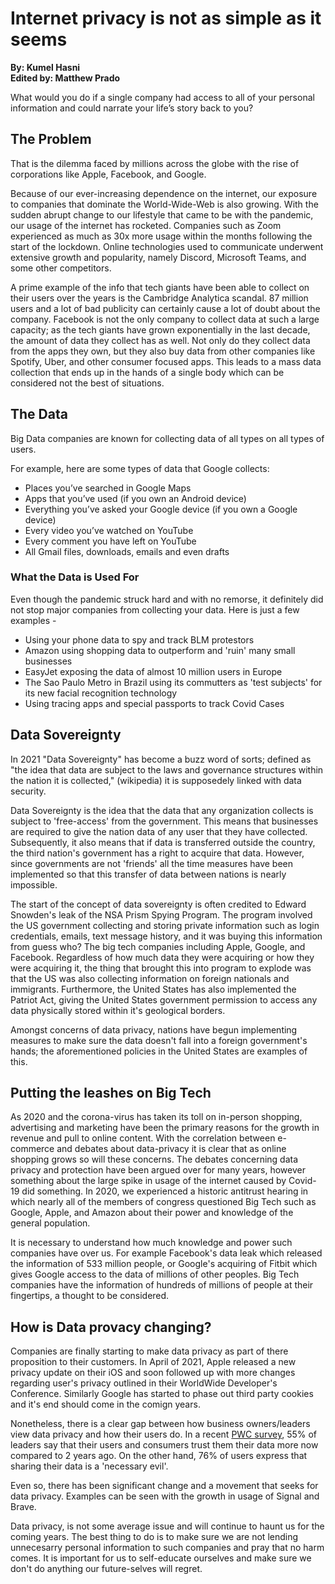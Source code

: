 # Internet privacy is not as simple as it seems #
**By: Kumel Hasni** <br /> 
**Edited by: Matthew Prado**

What would you do if a single company had access to all of your personal information and could narrate your life’s story back to you?

## **The Problem** ##

That is the dilemma faced by millions across the globe with the rise of corporations like Apple, Facebook, and Google. 

Because of our ever-increasing dependence on the internet, our exposure to companies that dominate the World-Wide-Web is also growing. With the sudden abrupt change to our lifestyle that came to be with the pandemic, our usage of the internet has rocketed. Companies such as Zoom experienced as much as 30x more usage within the months following the start of the lockdown. Online technologies used to communicate underwent extensive growth and popularity, namely Discord, Microsoft Teams, and some other competitors. 

A prime example of the info that tech giants have been able to collect on their users over the years is the Cambridge Analytica scandal. 87 million users and a lot of bad publicity can certainly cause a lot of doubt about the company. Facebook is not the only company to collect data at such a large capacity; as the tech giants have grown exponentially in the last decade, the amount of data they collect has as well. Not only do they collect data from the apps they own, but they also buy data from other companies like Spotify, Uber, and other consumer focused apps. This leads to a mass data collection that ends up in the hands of a single body which can be considered not the best of situations.

## **The Data** ##

Big Data companies are known for collecting data of all types on all types of users.


For example, here are some types of data that Google collects:
* Places you’ve searched in Google Maps
* Apps that you’ve used (if you own an Android device)
* Everything you’ve asked your Google device (if you own a Google device)
* Every video you’ve watched on YouTube
* Every comment you have left on YouTube
* All Gmail files, downloads, emails and even drafts

### What the Data is Used For ###

Even though the pandemic struck hard and with no remorse, it definitely did not stop major companies from collecting your data. Here is just a few examples - 

* Using your phone data to spy and track BLM protestors
* Amazon using shopping data to outperform and 'ruin' many small businesses
* EasyJet exposing the data of almost 10 million users in Europe
* The Sao Paulo Metro in Brazil using its commutters as 'test subjects' for its new facial recognition technology
* Using tracing apps and special passports to track Covid Cases

## Data Sovereignty ##
  In 2021 "Data Sovereignty" has become a buzz word of sorts; defined as "the idea that data are subject to the laws and governance structures within the nation it is collected," (wikipedia) it is supposedely linked with data security. 
  
  Data Sovereignty is the idea that the data that any organization collects is subject to 'free-access' from the government. This means that businesses are required to give the nation data of any user that they have collected. Subsequently, it also means that if data is transferred outside the country, the third nation's government has a right to acquire that data. However, since governments are not 'friends' all the time measures have been implemented so that this transfer of data between nations is nearly impossible. 
  
  The start of the concept of data sovereignty is often credited to Edward Snowden's leak of the NSA Prism Spying Program. The program involved the US government collecting and storing private information such as login credentials, emails, text message history, and it was buying this information from guess who? The big tech companies including Apple, Google, and Facebook. Regardless of how much data they were acquiring or how they were acquiring it, the thing that brought this into program to explode was that the US was also collecting information on foreign nationals and immigrants. Furthermore, the United States has also implemented the Patriot Act, giving the United States government permission to access any data physically stored within it's geological borders. 
  
  Amongst concerns of data privacy, nations have begun implementing measures to make sure the data doesn't fall into a foreign government's hands; the aforementioned policies in the United States are examples of this. 
  
 ## Putting the leashes on Big Tech ##
  As 2020 and the corona-virus has taken its toll on in-person shopping, advertising and marketing have been the primary reasons for the growth in revenue and pull to online content. With the correlation between e-commerce and debates about data-privacy it is clear that as online shopping grows so will these concerns. The debates concerning data privacy and protection have been argued over for many years, however something about the large spike in usage of the internet caused by Covid-19 did something. In 2020, we experienced a historic antitrust hearing in which nearly all of the members of congress questioned Big Tech such as Google, Apple, and Amazon about their power and knowledge of the general population. 
  
  It is necessary to understand how much knowledge and power such companies have over us. For example Facebook's data leak which released the information of 533 million people, or Google's acquiring of Fitbit which gives Google access to the data of millions of other peoples. Big Tech companies have the information of hundreds of millions of people at their fingertips, a thought to be considered. 
  
 ## How is Data provacy changing? ##
  Companies are finally starting to make data privacy as part of there proposition to their customers. In April of 2021, Apple released a new privacy update on their iOS and soon followed up with more changes regarding user's privacy outlined in their WorldWide Developer's Conference. Similarly Google has started to phase out third party cookies and it's end should come in the comign years. 
  
  Nonetheless, there is a clear gap between how business owners/leaders view data privacy and how their users do. In a recent <a href= "https://www.pwc.com/us/en/services/consulting/cybersecurity-privacy-forensics/library/defining-data-trust-strategy.html"> PWC survey</a>, 55% of leaders say that their users and consumers trust them their data more now compared to 2 years ago. On the other hand, 76% of users express that sharing their data is a 'necessary evil'. 
  
  Even so, there has been significant change and a movement that seeks for data privacy. Examples can be seen with the growth in usage of Signal and Brave. 
  
  Data privacy, is not some average issue and will continue to haunt us for the coming years. The best thing to do is to make sure we are not lending unnecesarry personal information to such companies and pray that no harm comes. It is important for us to self-educate ourselves and make sure we don't do anything our future-selves will regret. 
  
  

<!-- It is also possible to get your data back; Apple sends a bunch of Excel sheets (csv’s) with your data. It is interesting to note that these Excel spreadsheets did not contain any content information like text messages or photos, yet contained header information such as contacts for call and text history.

[editor's note: I've edited a bit of the grammar issues but once all the content is established and I've added my share we should definitely revise the last paragraph because it breaks flow and the sentences are chopped up pretty weirdly]::

references to look into:
https://news.harvard.edu/gazette/story/2017/08/when-it-comes-to-internet-privacy-be-very-afraid-analyst-suggests/
https://builtin.com/big-data/online-privacy
https://staysafeonline.org/resource/data-privacy-day-2021/
https://www.secureworldexpo.com/industry-news/data-privacy-2021
https://www.accessnow.org/the-future-of-data-protection-what-we-expect-in-2021/
-->

